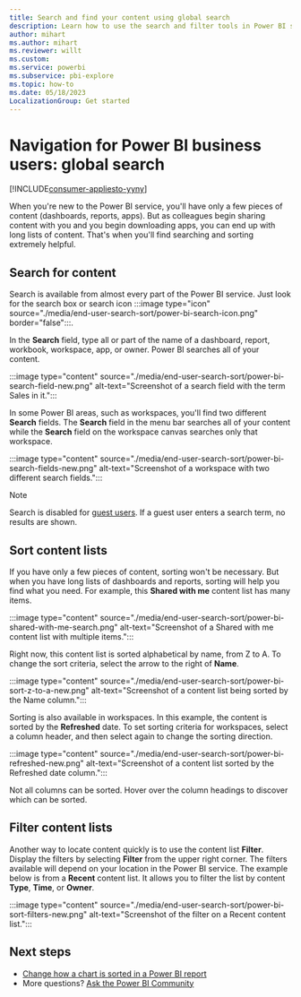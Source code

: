 ```yaml
---
title: Search and find your content using global search
description: Learn how to use the search and filter tools in Power BI service to quickly find the content you want.
author: mihart
ms.author: mihart
ms.reviewer: willt
ms.custom: 
ms.service: powerbi
ms.subservice: pbi-explore
ms.topic: how-to
ms.date: 05/18/2023
LocalizationGroup: Get started
---
```


# Navigation for Power BI business users: global search

[!INCLUDE[consumer-appliesto-yyny](../includes/consumer-appliesto-yyny.md)]

When you're new to the Power BI service, you'll have only a few pieces of content (dashboards, reports, apps). But as colleagues begin sharing content with you and you begin downloading apps, you can end up with long lists of content. That's when you'll find searching and sorting extremely helpful.

## Search for content

Search is available from almost every part of the Power BI service. Just look for the search box or search icon :::image type="icon" source="./media/end-user-search-sort/power-bi-search-icon.png" border="false":::.

In the **Search** field, type all or part of the name of a dashboard, report, workbook, workspace, app, or owner. Power BI searches all of your content.

:::image type="content" source="./media/end-user-search-sort/power-bi-search-field-new.png" alt-text="Screenshot of a search field with the term Sales in it.":::

In some Power BI areas, such as workspaces, you'll find two different **Search** fields. The **Search** field in the menu bar searches all of your content while the **Search** field on the workspace canvas searches only that workspace.

:::image type="content" source="./media/end-user-search-sort/power-bi-search-fields-new.png" alt-text="Screenshot of a workspace with two different search fields.":::

> [!NOTE]
> Search is disabled for [guest users](../collaborate-share/service-roles-new-workspaces.md). If a guest user enters a search term, no results are shown. 

## Sort content lists

If you have only a few pieces of content, sorting won't be necessary. But when you have long lists of dashboards and reports, sorting will help you find what you need. For example, this **Shared with me** content list has many items.

:::image type="content" source="./media/end-user-search-sort/power-bi-shared-with-me-search.png" alt-text="Screenshot of a Shared with me content list with multiple items.":::

Right now, this content list is sorted alphabetical by name, from Z to A. To change the sort criteria, select the arrow to the right of **Name**.

:::image type="content" source="./media/end-user-search-sort/power-bi-sort-z-to-a-new.png" alt-text="Screenshot of a content list being sorted by the Name column.":::

Sorting is also available in workspaces. In this example, the content is sorted by the **Refreshed** date. To set sorting criteria for workspaces, select a column header, and then select again to change the sorting direction.

:::image type="content" source="./media/end-user-search-sort/power-bi-refreshed-new.png" alt-text="Screenshot of a content list sorted by the Refreshed date column.":::

Not all columns can be sorted. Hover over the column headings to discover which can be sorted.

## Filter content lists

Another way to locate content quickly is to use the content list **Filter**. Display the filters by selecting **Filter** from the upper right corner. The filters available will depend on your location in the Power BI service. The example below is from a **Recent** content list. It allows you to filter the list by content **Type**, **Time**, or **Owner**.

:::image type="content" source="./media/end-user-search-sort/power-bi-sort-filters-new.png" alt-text="Screenshot of the filter on a Recent content list.":::

## Next steps

- [Change how a chart is sorted in a Power BI report](end-user-change-sort.md)
- More questions? [Ask the Power BI Community](https://community.powerbi.com/)
